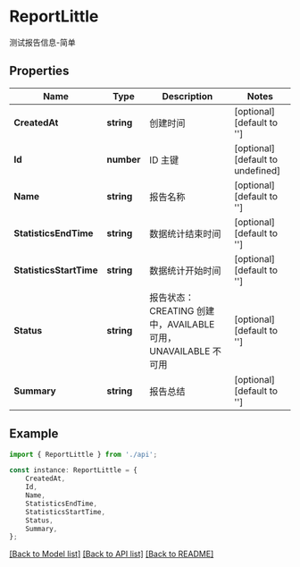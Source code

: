# ReportLittle

测试报告信息-简单

## Properties

Name | Type | Description | Notes
------------ | ------------- | ------------- | -------------
**CreatedAt** | **string** | 创建时间 | [optional] [default to '']
**Id** | **number** | ID 主键 | [optional] [default to undefined]
**Name** | **string** | 报告名称 | [optional] [default to '']
**StatisticsEndTime** | **string** | 数据统计结束时间 | [optional] [default to '']
**StatisticsStartTime** | **string** | 数据统计开始时间 | [optional] [default to '']
**Status** | **string** | 报告状态：CREATING 创建中，AVAILABLE 可用，UNAVAILABLE 不可用 | [optional] [default to '']
**Summary** | **string** | 报告总结 | [optional] [default to '']

## Example

```typescript
import { ReportLittle } from './api';

const instance: ReportLittle = {
    CreatedAt,
    Id,
    Name,
    StatisticsEndTime,
    StatisticsStartTime,
    Status,
    Summary,
};
```

[[Back to Model list]](../README.md#documentation-for-models) [[Back to API list]](../README.md#documentation-for-api-endpoints) [[Back to README]](../README.md)
